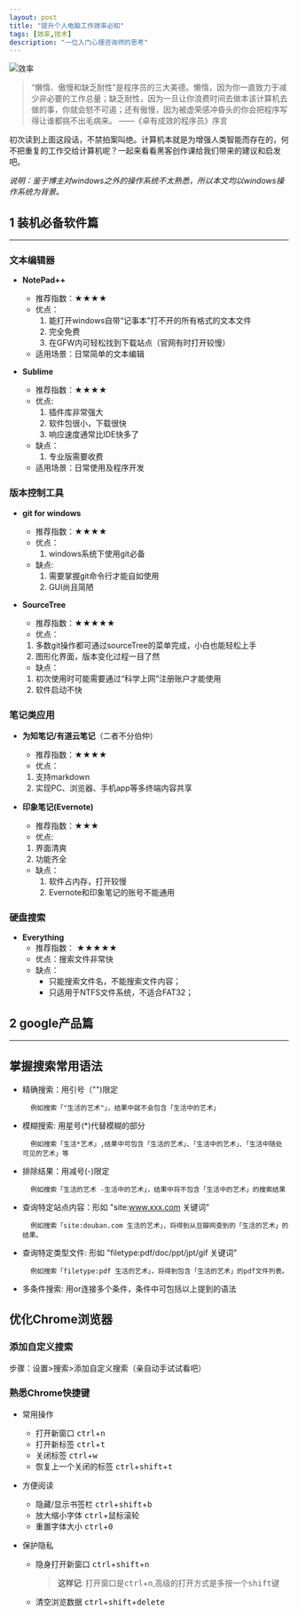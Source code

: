 ```yaml
---
layout: post
title: "提升个人电脑工作效率必知"
tags: [效率,技术]
description: "一位入门心理咨询师的思考"
---
```

![效率](http://7xrn7f.com1.z0.glb.clouddn.com/16-7-18/74389631.jpg)

>“懒惰、傲慢和缺乏耐性”是程序员的三大美德。懒惰，因为你一直致力于减少非必要的工作总量；缺乏耐性，因为一旦让你浪费时间去做本该计算机去做的事，你就会怒不可遏；还有傲慢，因为被虚荣感冲昏头的你会把程序写得让谁都挑不出毛病来。
    ——《卓有成效的程序员》序言

初次读到上面这段话，不禁拍案叫绝。计算机本就是为增强人类智能而存在的，何不把重复的工作交给计算机呢？一起来看看黑客创作课给我们带来的建议和启发吧。
    
 *说明：鉴于博主对windows之外的操作系统不太熟悉，所以本文均以windows操作系统为背景。*

## 1 装机必备软件篇
***

### 文本编辑器

* **NotePad++**
    * 推荐指数：★★★★
    * 优点：
        1. 能打开windows自带“记事本”打不开的所有格式的文本文件
        2. 完全免费
        3. 在GFW内可轻松找到下载站点（官网有时打开较慢）
    * 适用场景：日常简单的文本编辑
    
* **Sublime**
    * 推荐指数：★★★★
    * 优点: 
        1. 插件库非常强大
        2. 软件包很小，下载很快
        3. 响应速度通常比IDE快多了
    * 缺点：
        1. 专业版需要收费
    * 适用场景：日常使用及程序开发

### 版本控制工具
* **git for windows**
  * 推荐指数：★★★★
  * 优点：
    1. windows系统下使用git必备
  * 缺点:
    1. 需要掌握git命令行才能自如使用
    2. GUI尚且简陋

* **SourceTree**
  * 推荐指数：★★★★★
  * 优点：
  1. 多数git操作都可通过sourceTree的菜单完成，小白也能轻松上手
  2. 图形化界面，版本变化过程一目了然
  * 缺点：
  1. 初次使用时可能需要通过“科学上网”注册账户才能使用
  2. 软件启动不快
  
### 笔记类应用
* **为知笔记/有道云笔记**（二者不分伯仲）
  * 推荐指数：★★★★
  * 优点：
  1. 支持markdown
  2. 实现PC、浏览器、手机app等多终端内容共享
  
* **印象笔记(Evernote)**
    * 推荐指数：★★★
    * 优点:
    1. 界面清爽
    2. 功能齐全
  * 缺点：
    1. 软件占内存，打开较慢
    2. Evernote和印象笔记的账号不能通用
  
### 硬盘搜索
* **Everything**
    * 推荐指数： ★★★★★
    * 优点：搜索文件非常快
    * 缺点：
        * 只能搜索文件名，不能搜索文件内容；
        * 只适用于NTFS文件系统，不适合FAT32；

## 2 google产品篇
***

## 掌握搜索常用语法
* 精确搜索：用引号（"")限定

        例如搜索「"生活的艺术"」，结果中就不会包含「生活中的艺术」
* 模糊搜索: 用星号(\*)代替模糊的部分

        例如搜索「生活*艺术」,结果中可包含「生活的艺术」、「生活中的艺术」、「生活中随处可见的艺术」等
* 排除结果：用减号(-)限定 
        
        例如搜索「生活的艺术 -生活中的艺术」，结果中将不包含「生活中的艺术」的搜索结果
* 查询特定站点内容：形如 "site:www.xxx.com 关键词"
		
		例如搜索「site:douban.com 生活的艺术」，将得到从豆瓣网查到的「生活的艺术」的结果。
* 查询特定类型文件: 形如 "filetype:pdf/doc/ppt/jpt/gif 关键词"
		
		例如搜索「filetype:pdf 生活的艺术」，将得到包含「生活的艺术」的pdf文件列表。
* 多条件搜索: 用or连接多个条件，条件中可包括以上提到的语法

## 优化Chrome浏览器

### 添加自定义搜索

步骤：设置>搜索>添加自定义搜索（亲自动手试试看吧）

### 熟悉Chrome快捷键

* 常用操作
    * 打开新窗口 <kbd>ctrl</kbd>+<kbd>n</kbd>
    * 打开新标签 <kbd>ctrl</kbd>+<kbd>t</kbd>
    * 关闭标签 <kbd>ctrl</kbd>+<kbd>w</kbd>
    * 恢复上一个关闭的标签 <kbd>ctrl</kbd>+<kbd>shift</kbd>+<kbd>t</kbd>

* 方便阅读
    * 隐藏/显示书签栏 <kbd>ctrl</kbd>+<kbd>shift</kbd>+<kbd>b</kbd>
    * 放大缩小字体 <kbd>ctrl</kbd>+鼠标滚轮
    * 重置字体大小 <kbd>ctrl</kbd>+<kbd>0</kbd>
    
* 保护隐私
    * 隐身打开新窗口 <kbd>ctrl</kbd>+<kbd>shift</kbd>+<kbd>n</kbd> 
        
        > **这样记**: 打开窗口是<kbd>ctrl</kbd>+<kbd>n</kbd>,高级的打开方式是多按一个<kbd>shift</kbd>键
    * 清空浏览数据 <kbd>ctrl</kbd>+<kbd>shift</kbd>+<kbd>delete</kbd>

    
        
                



